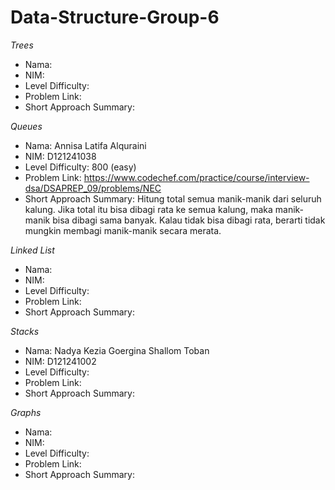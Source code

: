 # Data-Structure-Group-6

*Trees*
- Nama:
- NIM:
- Level Difficulty: 
- Problem Link:
- Short Approach Summary:
  
*Queues*
- Nama: Annisa Latifa Alquraini
- NIM: D121241038
- Level Difficulty: 800 (easy)
- Problem Link: https://www.codechef.com/practice/course/interview-dsa/DSAPREP_09/problems/NEC
- Short Approach Summary: Hitung total semua manik-manik dari seluruh kalung. Jika total itu bisa dibagi rata ke semua kalung, maka manik-manik bisa dibagi sama banyak. Kalau tidak bisa dibagi rata, berarti tidak mungkin membagi manik-manik secara merata.
  
*Linked List*
- Nama:
- NIM:
- Level Difficulty: 
- Problem Link:
- Short Approach Summary:
  
*Stacks*
- Nama: Nadya Kezia Goergina Shallom Toban
- NIM: D121241002
- Level Difficulty: 
- Problem Link:
- Short Approach Summary:
  
*Graphs*
- Nama:
- NIM:
- Level Difficulty: 
- Problem Link:
- Short Approach Summary:
